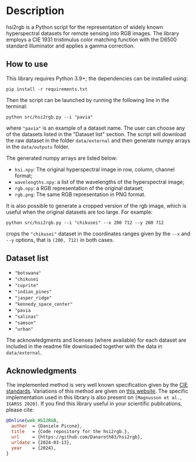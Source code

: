 # Description

hsi2rgb is a Python script for the representation of widely known hyperspectral datasets for remote sensing into RGB images.
The library employs a CIE 1931 tristimulus color matching function with the D6500 standard illuminator and applies a gamma correction.

## How to use

This library requires Python 3.9+; the dependencies can be installed using:

```pip install -r requirements.txt```

Then the script can be launched by running the following line in the terminal:

```python src/hsi2rgb.py --i "pavia"```

where ```"pavia"``` is an example of a dataset name. The user can choose any of the datasets listed in the "Dataset list" section.
The script will download the raw dataset in the folder ```data/external```
and then generate numpy arrays in the ```data/outputs``` folder.

The generated numpy arrays are listed below:

- ```hsi.npy```: The original hyperspectral image in row, column, channel format;
- ```wavelengths.npy```: a list of the wavelengths of the hyperspectral image;
- ```rgb.npy```: a RGB representation of the original dataset;
- ```rgb.png```: The same RGB representation in PNG format.

It is also possible to generate a cropped version of the rgb image, which is useful when the original datasets are too large.
For example:

```python src/hsi2rgb.py --i "chikusei" --x 200 712 --y 200 712```

crops the ```"chikusei"``` dataset in the coordinates ranges given by the ```--x``` and ```--y``` options, that is ```(200, 712)``` in both cases.


## Dataset list

- ```"botswana"```
- ```"chikusei```
- ```"cuprite"```
- ```"indian_pines"```
- ```"jasper_ridge"```
- ```"kennedy_space_center"```
- ```"pavia```
- ```"salinas"```
- ```"samson"```
- ```"urban"```

The acknowledgments and licenses (where available) for each dataset are included in the readme file downloaded together with the data in ```data/external```.

## Acknowledgments

The implemented method is very well known specification given by the [CIE standards](https://standards.iteh.ai/catalog/tc/iso/23b8ea7c-5d92-446b-afd6-3dcd4a01fefc/cie).
Variations of this method are given on [this website](https://personalpages.manchester.ac.uk/staff/d.h.foster/Tutorial_HSI2RGB/Tutorial_HSI2RGB.html).
The specific implementation used in this library is also present on ```[Magnusson et al., IGARSS 2020]```.
If you find this library useful in your scientific publications, please cite:

```bibtex
@Online{web_HSI2RGB,
  author  = {Daniele Picone},
  title   = {Code repository for the hsi2rgb.},
  url     = {https://github.com/Danaroth83/hsi2rgb},
  urldate = {2024-03-13},
  year    = {2024},
}
```
